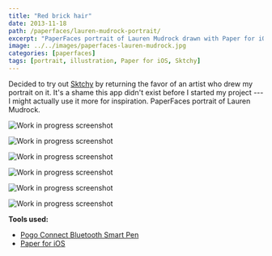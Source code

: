```yaml
---
title: "Red brick hair"
date: 2013-11-18
path: /paperfaces/lauren-mudrock-portrait/
excerpt: "PaperFaces portrait of Lauren Mudrock drawn with Paper for iOS on an iPad."
image: ../../images/paperfaces-lauren-mudrock.jpg
categories: [paperfaces]
tags: [portrait, illustration, Paper for iOS, Sktchy]
---
```


Decided to try out [Sktchy](https://get.sktchy.com/) by returning the favor of an artist who drew my portrait on it. It's a shame this app didn't exist before I started my project --- I might actually use it more for inspiration. PaperFaces portrait of Lauren Mudrock.

![Work in progress screenshot](../../images/paperfaces-lauren-mudrock-process-1-lg.jpg)

![Work in progress screenshot](../../images/paperfaces-lauren-mudrock-process-2-lg.jpg)

![Work in progress screenshot](../../images/paperfaces-lauren-mudrock-process-3-lg.jpg)

![Work in progress screenshot](../../images/paperfaces-lauren-mudrock-process-4-lg.jpg)

![Work in progress screenshot](../../images/paperfaces-lauren-mudrock-process-5-lg.jpg)

![Work in progress screenshot](../../images/paperfaces-lauren-mudrock-process-6-lg.jpg)

**Tools used:**

- [Pogo Connect Bluetooth Smart Pen](https://www.amazon.com/gp/product/B009K448L4/ref=as_li_ss_tl?ie=UTF8&camp=1789&creative=390957&creativeASIN=B009K448L4&linkCode=as2&tag=mademist-20)
- [Paper for iOS](https://paper.bywetransfer.com/)
